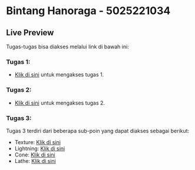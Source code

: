 # Bintang Hanoraga - 5025221034

## Live Preview

Tugas-tugas bisa diakses melalui link di bawah ini:

### Tugas 1:
- [Klik di sini](https://its.id/m/GRAFKOMA_tugas1_034) untuk mengakses tugas 1.

### Tugas 2:
- [Klik di sini](https://bntngwb.github.io/FIN) untuk mengakses tugas 2.

### Tugas 3:
Tugas 3 terdiri dari beberapa sub-poin yang dapat diakses sebagai berikut:
- Texture: [Klik di sini](#)
- Lightning: [Klik di sini](#)
- Cone: [Klik di sini](#)
- Lathe: [Klik di sini](#)
  
